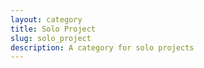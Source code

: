 ```yaml
---
layout: category
title: Solo Project
slug: solo_project
description: A category for solo projects
---
```

